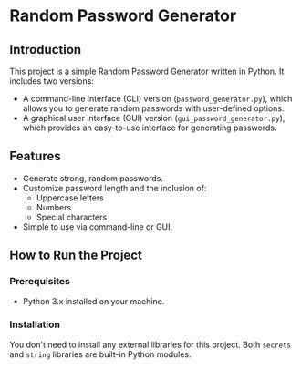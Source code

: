 # Random Password Generator

## Introduction
This project is a simple Random Password Generator written in Python. It includes two versions:
- A command-line interface (CLI) version (`password_generator.py`), which allows you to generate random passwords with user-defined options.
- A graphical user interface (GUI) version (`gui_password_generator.py`), which provides an easy-to-use interface for generating passwords.

## Features
- Generate strong, random passwords.
- Customize password length and the inclusion of:
  - Uppercase letters
  - Numbers
  - Special characters
- Simple to use via command-line or GUI.

## How to Run the Project

### Prerequisites
- Python 3.x installed on your machine.

### Installation
You don't need to install any external libraries for this project. Both `secrets` and `string` libraries are built-in Python modules.
